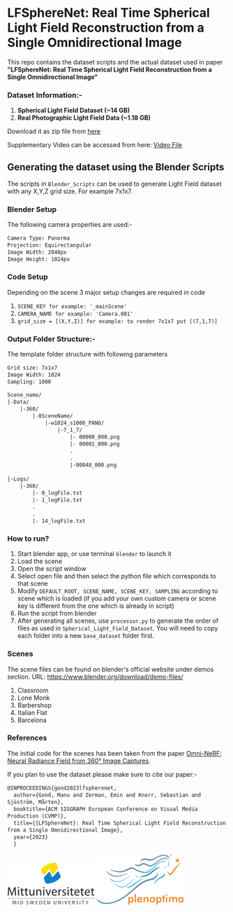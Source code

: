# LFSphereNet: Real Time Spherical Light Field Reconstruction from a Single Omnidirectional Image 

This repo contains the dataset scripts and the actual dataset used in paper **"LFSphereNet: Real Time Spherical Light Field Reconstruction from a Single Omnidirectional Image"**

### Dataset Information:-
1. **Spherical Light Field Dataset (~14 GB)** 
2. **Real Photographic Light Field Data (~1.18 GB)** 

Download it as zip file from [here](https://doi.org/10.6084/m9.figshare.24219337)


Supplementary Video can be accessed from here: [Video File](/assets/LFSphereNet%20_CVMP_Supplemental_Materials.mp4)


## Generating the dataset using the Blender Scripts

The scripts in `Blender_Scripts` can be used to generate Light Field dataset with any X,Y,Z grid size. For example 7x1x7.

### Blender Setup
The following camera properties are used:-
```
Camera Type: Panorma
Projection: Equirectangular
Image Width: 2048px
Image Height: 1024px
```

### Code Setup

Depending on the scene 3 major setup changes are required in code

1. ```SCENE_KEY for example: '_mainScene'```
2. ```CAMERA_NAME for example: 'Camera.001'```
3. ```grid_size = [(X,Y,Z)] for example: to render 7x1x7 put [(7,1,7)]```


### Output Folder Structure:-
The template folder structure with following parameters
```
Grid size: 7x1x7
Image Width: 1024
Sampling: 1000
```
```
Scene_name/
|-Data/
    |-360/
        |-0SceneName/
            |-w1024_s1000_PANO/
                |-7_1_7/
                    |- 00000_000.png
                    |- 00001_000.png
                    .
                    .
                    |-00048_000.png

|-Logs/
    |-360/
        |- 0_logFile.txt
        |- 1_logFile.txt
        .
        .
        |- 14_logFile.txt
```

### How to run?

1. Start blender app, or use terminal ```blender``` to launch it
2. Load the scene
3. Open the script window
4. Select open file and then select the python file which corresponds to that scene
5. Modify `DEFAULT_ROOT, SCENE_NAME, SCENE_KEY, SAMPLING` according to scene which is loaded (if you add your own custom camera or scene key is different from the one which is already in script)
6. Run the script from blender
7. After generating all scenes, use `processor.py` to generate the order of files as used in `Spherical_Light_Field_Dataset`. You will need to copy each folder into a new `base_dataset` folder first.

### Scenes
The scene files can be found on blender's official website under demos section. URL: https://www.blender.org/download/demo-files/
1. Classroom 
2. Lone Monk
3. Barbershop
4. Italian Flat
5. Barcelona

### References
The initial code for the scenes has been taken from the paper [Omni-NeRF: Neural Radiance Field from 360° Image Captures](https://ieeexplore.ieee.org/document/9859817).


If you plan to use the dataset please make sure to cite our paper:-

```
@INPROCEEDINGS{gond2023lfspherenet,
  author={Gond, Manu and Zerman, Emin and Knorr, Sebastian and Sjöström, Mårten},
  booktitle={ACM SIGGRAPH European Conference on Visual Media Production (CVMP)}, 
  title={{LFSphereNet}: Real Time Spherical Light Field Reconstruction from a Single Omnidirectional Image}, 
  year={2023}
  }
```
<p float="center">
    <img src="https://github.com/3ZadeSSG/LFSphereNet/blob/main/assets/miun_logo.png" width="200" />
    <img src="https://github.com/3ZadeSSG/LFSphereNet/blob/main/assets/plenoptima.png" width="200" />
</p>
